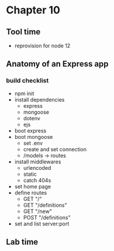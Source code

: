 # Chapter 10
## Tool time
- reprovision for node 12

## Anatomy of an Express app
### build checklist
- npm init
- install dependencies
  - express
  - mongoose
  - dotenv
  - ejs
- boot express
- boot mongoose
  - set .env
  - create and set connection
  - /models -> routes
- install middlewares
  - urlencoded
  - static
  - catch 404s
- set home page
- define routes
  - GET "/"
  - GET "/definitions"
  - GET "/new"
  - POST "/definitions"
- set and list server:port

## Lab time